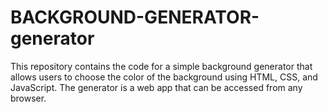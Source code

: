 # BACKGROUND-GENERATOR-generator
This repository contains the code for a simple background generator that allows users to choose the color of the background using HTML, CSS, and JavaScript. The generator is a web app that can be accessed from any browser.
